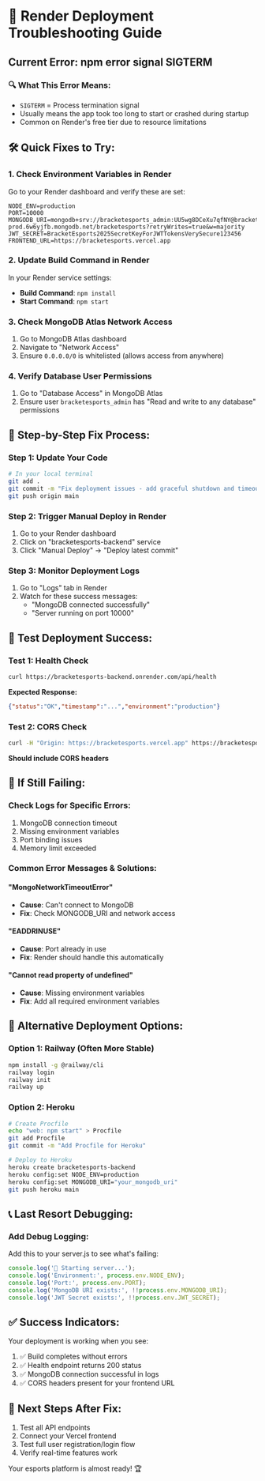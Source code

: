 # 🚨 Render Deployment Troubleshooting Guide

## Current Error: npm error signal SIGTERM

### 🔍 What This Error Means:
- `SIGTERM` = Process termination signal
- Usually means the app took too long to start or crashed during startup
- Common on Render's free tier due to resource limitations

## 🛠️ Quick Fixes to Try:

### 1. **Check Environment Variables in Render**
Go to your Render dashboard and verify these are set:

```
NODE_ENV=production
PORT=10000
MONGODB_URI=mongodb+srv://bracketesports_admin:UU5wg8DCeXu7qfNY@bracketesports-prod.6w6yjfb.mongodb.net/bracketesports?retryWrites=true&w=majority
JWT_SECRET=BracketEsports2025SecretKeyForJWTTokensVerySecure123456
FRONTEND_URL=https://bracketesports.vercel.app
```

### 2. **Update Build Command in Render**
In your Render service settings:
- **Build Command**: `npm install`
- **Start Command**: `npm start`

### 3. **Check MongoDB Atlas Network Access**
1. Go to MongoDB Atlas dashboard
2. Navigate to "Network Access"
3. Ensure `0.0.0.0/0` is whitelisted (allows access from anywhere)

### 4. **Verify Database User Permissions**
1. Go to "Database Access" in MongoDB Atlas
2. Ensure user `bracketesports_admin` has "Read and write to any database" permissions

## 🔄 Step-by-Step Fix Process:

### Step 1: Update Your Code
```bash
# In your local terminal
git add .
git commit -m "Fix deployment issues - add graceful shutdown and timeout handling"
git push origin main
```

### Step 2: Trigger Manual Deploy in Render
1. Go to your Render dashboard
2. Click on "bracketesports-backend" service
3. Click "Manual Deploy" → "Deploy latest commit"

### Step 3: Monitor Deployment Logs
1. Go to "Logs" tab in Render
2. Watch for these success messages:
   - "MongoDB connected successfully"
   - "Server running on port 10000"

## 🧪 Test Deployment Success:

### Test 1: Health Check
```bash
curl https://bracketesports-backend.onrender.com/api/health
```
**Expected Response:**
```json
{"status":"OK","timestamp":"...","environment":"production"}
```

### Test 2: CORS Check
```bash
curl -H "Origin: https://bracketesports.vercel.app" https://bracketesports-backend.onrender.com/api/health
```
**Should include CORS headers**

## 🚨 If Still Failing:

### Check Logs for Specific Errors:
1. MongoDB connection timeout
2. Missing environment variables
3. Port binding issues
4. Memory limit exceeded

### Common Error Messages & Solutions:

#### "MongoNetworkTimeoutError"
- **Cause**: Can't connect to MongoDB
- **Fix**: Check MONGODB_URI and network access

#### "EADDRINUSE"
- **Cause**: Port already in use
- **Fix**: Render should handle this automatically

#### "Cannot read property of undefined"
- **Cause**: Missing environment variables
- **Fix**: Add all required environment variables

## 🔧 Alternative Deployment Options:

### Option 1: Railway (Often More Stable)
```bash
npm install -g @railway/cli
railway login
railway init
railway up
```

### Option 2: Heroku
```bash
# Create Procfile
echo "web: npm start" > Procfile
git add Procfile
git commit -m "Add Procfile for Heroku"

# Deploy to Heroku
heroku create bracketesports-backend
heroku config:set NODE_ENV=production
heroku config:set MONGODB_URI="your_mongodb_uri"
git push heroku main
```

## 📞 Last Resort Debugging:

### Add Debug Logging:
Add this to your server.js to see what's failing:

```javascript
console.log('🚀 Starting server...');
console.log('Environment:', process.env.NODE_ENV);
console.log('Port:', process.env.PORT);
console.log('MongoDB URI exists:', !!process.env.MONGODB_URI);
console.log('JWT Secret exists:', !!process.env.JWT_SECRET);
```

## ✅ Success Indicators:

Your deployment is working when you see:
1. ✅ Build completes without errors
2. ✅ Health endpoint returns 200 status
3. ✅ MongoDB connection successful in logs
4. ✅ CORS headers present for your frontend URL

## 🎯 Next Steps After Fix:

1. Test all API endpoints
2. Connect your Vercel frontend
3. Test full user registration/login flow
4. Verify real-time features work

Your esports platform is almost ready! 🏆
